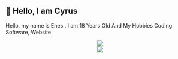 ## 🎉 Hello, I am Cyrus
Hello, my name is Enes . I am 18 Years Old And My Hobbies Coding Software, Website

<div align="center">
    <img src="https://komarev.com/ghpvc/?username=CyrusEfsaneleri&color=dc143c"/>
</div>

<div align="center">
    <a href="https://discord.com/users/1088048944464003153" title="Discord Profile"><img src="https://lanyard-profile-readme.vercel.app/api/1088048944464003153/"></a>
</div>
